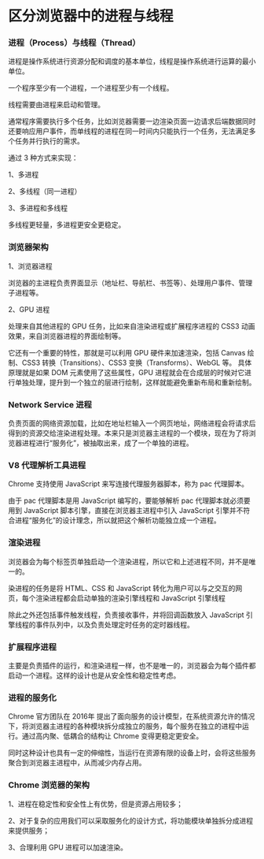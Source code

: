 # 区分浏览器中的进程与线程



### 进程（Process）与线程（Thread）



进程是操作系统进行资源分配和调度的基本单位，线程是操作系统进行运算的最小单位。

一个程序至少有一个进程，一个进程至少有一个线程。

线程需要由进程来启动和管理。


通常程序需要执行多个任务，比如浏览器需要一边渲染页面一边请求后端数据同时还要响应用户事件，而单线程的进程在同一时间内只能执行一个任务，无法满足多个任务并行执行的需求。

通过 3 种方式来实现：


1、多进程

2、多线程（同一进程）

3、多进程和多线程


多线程更轻量，多进程更安全更稳定。



### 浏览器架构


1、浏览器进程

浏览器的主进程负责界⾯显⽰（地址栏、导航栏、书签等）、处理用户事件、管理⼦进程等。


2、GPU 进程

处理来自其他进程的 GPU 任务，比如来自渲染进程或扩展程序进程的 CSS3 动画效果，来自浏览器进程的界面绘制等。


它还有一个重要的特性，那就是可以利用 GPU 硬件来加速渲染，包括 Canvas 绘制、CSS3 转换（Transitions）、CSS3 变换（Transforms）、WebGL 等。
具体原理就是如果 DOM 元素使用了这些属性，GPU 进程就会在合成层的时候对它进行单独处理，提升到一个独立的层进行绘制，这样就能避免重新布局和重新绘制。


### Network Service 进程

负责⻚⾯的⽹络资源加载，比如在地址栏输入一个网页地址，网络进程会将请求后得到的资源交给渲染进程处理。本来只是浏览器主进程的一个模块，现在为了将浏览器进程进行“服务化”，被抽取出来，成了一个单独的进程。


### V8 代理解析工具进程

Chrome 支持使用 JavaScript 来写连接代理服务器脚本，称为 pac 代理脚本。

由于 pac 代理脚本是用 JavaScript 编写的，要能够解析 pac 代理脚本就必须要用到 JavaScript 脚本引擎，直接在浏览器主进程中引入 JavaScript 引擎并不符合进程“服务化”的设计理念，所以就把这个解析功能独立成一个进程。



### 渲染进程

浏览器会为每个标签页单独启动一个渲染进程，所以它和上述进程不同，并不是唯一的。


染进程的任务是将 HTML、CSS 和 JavaScript 转化为⽤户可以与之交互的网页，每个渲染进程都会启动单独的渲染引擎线程和 JavaScript 引擎线程

除此之外还包括事件触发线程，负责接收事件，并将回调函数放入 JavaScript 引擎线程的事件队列中，以及负责处理定时任务的定时器线程。



### 扩展程序进程


主要是负责插件的运⾏，和渲染进程一样，也不是唯一的，浏览器会为每个插件都启动一个进程。这样的设计也是从安全性和稳定性考虑。

### 进程的服务化

Chrome 官方团队在 2016年 提出了面向服务的设计模型，在系统资源允许的情况下，将浏览器主进程的各种模块拆分成独⽴的服务，每个服务在独立的进程中运行。通过高内聚、低耦合的结构让 Chrome 变得更稳定更安全。

同时这种设计也具有一定的伸缩性，当运行在资源有限的设备上时，会将这些服务聚合到浏览器主进程中，从而减少内存占用。


### Chrome 浏览器的架构

1、进程在稳定性和安全性上有优势，但是资源占用较多；

2、对于复杂的应用我们可以采取服务化的设计方式，将功能模块单独拆分成进程来提供服务；

3、合理利用 GPU 进程可以加速渲染。